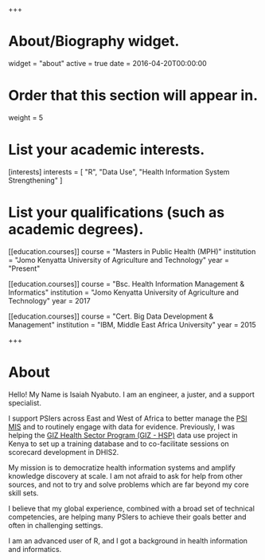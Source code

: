 +++
# About/Biography widget.
widget = "about"
active = true
date = 2016-04-20T00:00:00

# Order that this section will appear in.
weight = 5

# List your academic interests.
[interests]
  interests = [
    "R",
    "Data Use",
    "Health Information System Strengthening"
  ]

# List your qualifications (such as academic degrees).
[[education.courses]]
  course = "Masters in Public Health (MPH)"
  institution = "Jomo Kenyatta University of Agriculture and Technology"
  year = "Present"

[[education.courses]]
  course = "Bsc. Health Information Management & Informatics"
  institution = "Jomo Kenyatta University of Agriculture and Technology"
  year = 2017

[[education.courses]]
  course = "Cert. Big Data Development & Management"
  institution = "IBM, Middle East Africa University"
  year = 2015
 
+++

# About

Hello! My Name is Isaiah Nyabuto. I am an engineer, a juster, and a support specialist. 

I support PSIers across East and West of Africa to better manage the [PSI MIS](https://mis.psi.org/?lang=en) and to routinely engage with data for evidence. Previously, I was helping the [GIZ Health Sector Program (GIZ - HSP)](https://www.giz.de/en/worldwide/317.html) data use project in Kenya to set up a training database and to co-facilitate sessions on scorecard development in DHIS2. 

My mission is to democratize health information systems and amplify knowledge discovery at scale. I am not afraid to ask for help from other sources, and not to try and solve problems which are far beyond my core skill sets. 

I believe that my global experience, combined with a broad set of technical competencies, are helping many PSIers to achieve their goals better and often in challenging settings. 

I am an advanced user of R, and I got a background in health information and informatics.


